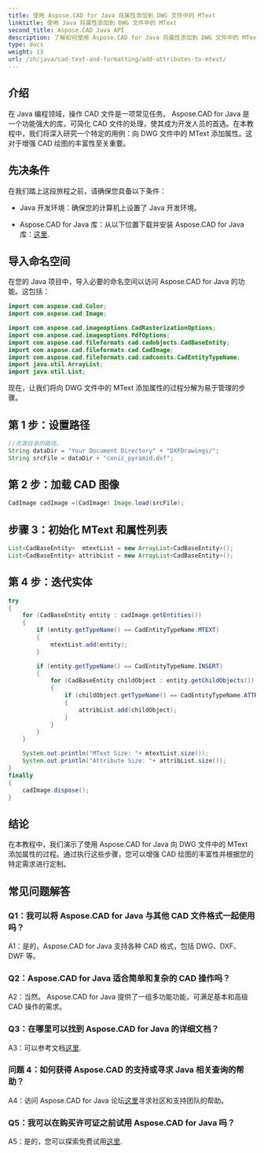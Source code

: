 ```yaml
---
title: 使用 Aspose.CAD for Java 将属性添加到 DWG 文件中的 MText
linktitle: 使用 Java 将属性添加到 DWG 文件中的 MText
second_title: Aspose.CAD Java API
description: 了解如何使用 Aspose.CAD for Java 将属性添加到 DWG 文件中的 MText。通过此分步指南提升您的 CAD 绘图水平。
type: docs
weight: 13
url: /zh/java/cad-text-and-formatting/add-attributes-to-mtext/
---
```

## 介绍

在 Java 编程领域，操作 CAD 文件是一项常见任务。 Aspose.CAD for Java 是一个功能强大的库，可简化 CAD 文件的处理，使其成为开发人员的首选。在本教程中，我们将深入研究一个特定的用例：向 DWG 文件中的 MText 添加属性。这对于增强 CAD 绘图的丰富性至关重要。

## 先决条件

在我们踏上这段旅程之前，请确保您具备以下条件：

- Java 开发环境：确保您的计算机上设置了 Java 开发环境。

- Aspose.CAD for Java 库：从以下位置下载并安装 Aspose.CAD for Java 库：[这里](https://releases.aspose.com/cad/java/).

## 导入命名空间

在您的 Java 项目中，导入必要的命名空间以访问 Aspose.CAD for Java 的功能。这包括：

```java
import com.aspose.cad.Color;
import com.aspose.cad.Image;

import com.aspose.cad.imageoptions.CadRasterizationOptions;
import com.aspose.cad.imageoptions.PdfOptions;
import com.aspose.cad.fileformats.cad.cadobjects.CadBaseEntity;
import com.aspose.cad.fileformats.cad.CadImage;
import com.aspose.cad.fileformats.cad.cadconsts.CadEntityTypeName;
import java.util.ArrayList;
import java.util.List;
```

现在，让我们将向 DWG 文件中的 MText 添加属性的过程分解为易于管理的步骤。

## 第 1 步：设置路径

```java
//资源目录的路径。
String dataDir = "Your Document Directory" + "DXFDrawings/";
String srcFile = dataDir + "conic_pyramid.dxf";
```

## 第 2 步：加载 CAD 图像

```java
CadImage cadImage =(CadImage) Image.load(srcFile);
```

## 步骤 3：初始化 MText 和属性列表

```java
List<CadBaseEntity>  mtextList = new ArrayList<CadBaseEntity>();
List<CadBaseEntity> attribList = new ArrayList<CadBaseEntity>();
```

## 第 4 步：迭代实体

```java
try
{
    for (CadBaseEntity entity : cadImage.getEntities())
    {
        if (entity.getTypeName() == CadEntityTypeName.MTEXT)
        {
            mtextList.add(entity);
        }

        if (entity.getTypeName() == CadEntityTypeName.INSERT)
        {
            for (CadBaseEntity childObject : entity.getChildObjects())
            {
                if (childObject.getTypeName() == CadEntityTypeName.ATTRIB)
                {
                    attribList.add(childObject);
                }
            }
        }
    }

    System.out.println("MText Size: "+ mtextList.size());
    System.out.println("Attribute Size: "+ attribList.size());
}
finally
{
    cadImage.dispose();
}
```

## 结论

在本教程中，我们演示了使用 Aspose.CAD for Java 向 DWG 文件中的 MText 添加属性的过程。通过执行这些步骤，您可以增强 CAD 绘图的丰富性并根据您的特定需求进行定制。

## 常见问题解答

### Q1：我可以将 Aspose.CAD for Java 与其他 CAD 文件格式一起使用吗？

A1：是的，Aspose.CAD for Java 支持各种 CAD 格式，包括 DWG、DXF、DWF 等。

### Q2：Aspose.CAD for Java 适合简单和复杂的 CAD 操作吗？

A2：当然。 Aspose.CAD for Java 提供了一组多功能功能，可满足基本和高级 CAD 操作的需求。

### Q3：在哪里可以找到 Aspose.CAD for Java 的详细文档？

A3：可以参考文档[这里](https://reference.aspose.com/cad/java/).

### 问题 4：如何获得 Aspose.CAD 的支持或寻求 Java 相关查询的帮助？

 A4：访问 Aspose.CAD for Java 论坛[这里](https://forum.aspose.com/c/cad/19)寻求社区和支持团队的帮助。

### Q5：我可以在购买许可证之前试用 Aspose.CAD for Java 吗？

 A5：是的，您可以探索免费试用[这里](https://releases.aspose.com/).